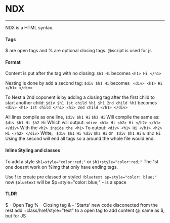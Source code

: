 # NDX
***
NDX is a HTML syntax.
#### Tags
$ are open tags and % are optional closing tags.
@script is used for js
#### Format

Content is put after the tag with no closing:
`$h1 Hi` becomes ` <h1> Hi </h1> `

Nesting is done by add a second tag:
`$div $h1 Hi` becomes 
` <div> <h1> Hi </h1> </div>`

To Nest a 2nd coponent is by adding a closing tag after the first child to start another child:
`$div $h1 1st child %h1 $h1 2nd child %h1`
becomes 
` <div> <h1> 1st child </h1> <h1> 2nd child </h1> </div>`

All lines compile as one line,
` $div $h1 Hi `
` $h2 Hi `
Will compile the same as: ` $div $h1 Hi $h2 Hi ` 
Which will output:  `<div> <h1> Hi <h2> Hi </h2> </h1> </div>`
With the `<h2> inside the <h1>`
To output:  ` <div> <h1> Hi </h1> <h2> Hi </h2> </div> `
Write,
` $div $h1 Hi %div`
` $h2 Hi `
or 
` $div $h1 Hi`
` & $h2 Hi `
Using the second will end all tags so a <html> around the whole file would end.

#### Inline Styling and classes
To add a style  `$h1=style="color:red;"` or `$h1+style="color:red;"`
The 1st one doesnt work on %img that only have ending tags.

Use ! to create pre classed or styled
`!bluetext $p=style="color: blue;"`
now `$bluetext` will be $p=style="color: blue;"
`+` is a space
#### TLDR

$ - Open Tag
% - Closing tag
& - 'Starts' new code disconected from the rest 
add +class/href/style="text" to a open tag to add content
@, same as $, but for JS
